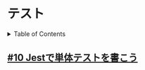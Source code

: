 # テスト

<!-- START doctoc generated TOC please keep comment here to allow auto update -->
<!-- DON'T EDIT THIS SECTION, INSTEAD RE-RUN doctoc TO UPDATE -->
<details>
<summary>Table of Contents</summary>

- [#10 Jestで単体テストを書こう](#10-jest%E3%81%A7%E5%8D%98%E4%BD%93%E3%83%86%E3%82%B9%E3%83%88%E3%82%92%E6%9B%B8%E3%81%93%E3%81%86)

</details>
<!-- END doctoc generated TOC please keep comment here to allow auto update -->

## [#10 Jestで単体テストを書こう](10_Jest)